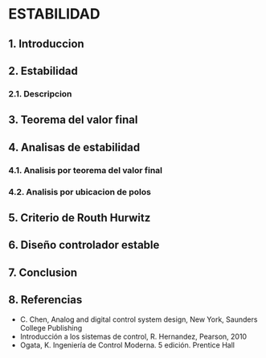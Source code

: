 # ESTABILIDAD

## 1.  Introduccion 

## 2. Estabilidad
### 2.1. Descripcion 

## 3. Teorema del valor final 

## 4.   Analisas de estabilidad
### 4.1. Analisis por teorema del valor final 
### 4.2. Analisis por ubicacion de polos 

## 5. Criterio de Routh Hurwitz

## 6. Diseño controlador estable 

## 7. Conclusion

## 8. Referencias

- C. Chen, Analog and digital control system design, New York, Saunders College Publishing
- Introducción a los sistemas de control, R. Hernandez, Pearson, 2010
- Ogata, K. Ingeniería de Control Moderna. 5 edición. Prentice Hall

